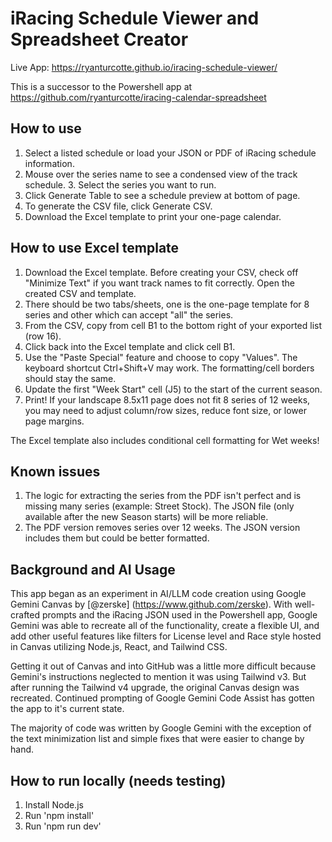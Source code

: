 # iRacing Schedule Viewer and Spreadsheet Creator

Live App: https://ryanturcotte.github.io/iracing-schedule-viewer/

This is a successor to the Powershell app at https://github.com/ryanturcotte/iracing-calendar-spreadsheet

## How to use

1. Select a listed schedule or load your JSON or PDF of iRacing schedule information.
2. Mouse over the series name to see a condensed view of the track schedule. 3. Select the series you want to run.
4. Click Generate Table to see a schedule preview at bottom of page.
5. To generate the CSV file, click Generate CSV.
6. Download the Excel template to print your one-page calendar.

## How to use Excel template

1. Download the Excel template. Before creating your CSV, check off "Minimize Text" if you want track names to fit correctly. Open the created CSV and template.
2. There should be two tabs/sheets, one is the one-page template for 8 series and other which can accept "all" the series.
3. From the CSV, copy from cell B1 to the bottom right of your exported list (row 16).
4. Click back into the Excel template and click cell B1.
5. Use the "Paste Special" feature and choose to copy "Values". The keyboard shortcut Ctrl+Shift+V may work. The formatting/cell borders should stay the same.
6. Update the first "Week Start" cell (J5) to the start of the current season.
7. Print! If your landscape 8.5x11 page does not fit 8 series of 12 weeks, you may need to adjust column/row sizes, reduce font size, or lower page margins.

The Excel template also includes conditional cell formatting for Wet weeks!

## Known issues

1. The logic for extracting the series from the PDF isn't perfect and is missing many series (example: Street Stock). The JSON file (only available after the new Season starts) will be more reliable.
2. The PDF version removes series over 12 weeks. The JSON version includes them but could be better formatted.

## Background and AI Usage

This app began as an experiment in AI/LLM code creation using Google Gemini Canvas by [@zerske] (https://www.github.com/zerske). With well-crafted prompts and the iRacing JSON used in the Powershell app, Google Gemini was able to recreate all of the functionality, create a flexible UI, and add other useful features like filters for License level and Race style hosted in Canvas utilizing Node.js, React, and Tailwind CSS.

Getting it out of Canvas and into GitHub was a little more difficult because Gemini's instructions neglected to mention it was using Tailwind v3. But after running the Tailwind v4 upgrade, the original Canvas design was recreated. Continued prompting of Google Gemini Code Assist has gotten the app to it's current state.

The majority of code was written by Google Gemini with the exception of the text minimization list and simple fixes that were easier to change by hand.

## How to run locally (needs testing)

1. Install Node.js
2. Run 'npm install'
3. Run 'npm run dev'

